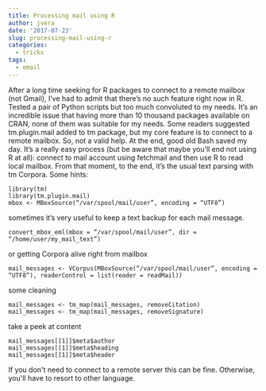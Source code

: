 ```yaml
---
title: Processing mail using R
author: jvera
date: '2017-07-23'
slug: processing-mail-using-r
categories:
  - tricks
tags:
  - email
---
```

After a long time seeking for R packages to connect to a remote mailbox (not Gmail), I’ve had to admit that there’s no such feature right now in R.
Tested a pair of Python scripts but too much convoluted to my needs. It’s an incredible issue that having more than 10 thousand packages available on CRAN, none of them was suitable for my needs.
Some readers suggested tm.plugin.mail added to tm package, but my core feature is to connect to a remote mailbox. So, not a valid help.
At the end, good old Bash saved my day.
It’s a really easy process (but be aware that maybe you’ll end not using R at all): connect to mail account using fetchmail and then use R to read local mailbox.
From that moment, to the end, it’s the usual text parsing with tm Corpora. Some hints:
```
library(tm)
library(tm.plugin.mail)
mbox <- MBoxSource(“/var/spool/mail/user”, encoding = “UTF8”)
```
sometimes it’s very useful to keep a text backup for each mail message.
```
convert_mbox_eml(mbox = “/var/spool/mail/user”, dir = “/home/user/my_mail_text”)
```
or getting Corpora alive right from mailbox
```
mail_messages <- VCorpus(MBoxSource(“/var/spool/mail/user”, encoding = “UTF8”), readerControl = list(reader = readMail))
```
some cleaning
```
mail_messages <- tm_map(mail_messages, removeCitation)
mail_messages <- tm_map(mail_messages, removeSignature)
```
take a peek at content
```
mail_messages[[1]]$meta$author
mail_messages[[1]]$meta$heading
mail_messages[[1]]$meta$header
```
If you don't need to connect to a remote server this can be fine. Otherwise, you'll have to resort to other language.